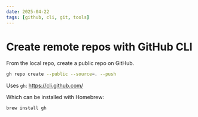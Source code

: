```yaml
---
date: 2025-04-22
tags: [github, cli, git, tools]
---
```


# Create remote repos with GitHub CLI

From the local repo, create a public repo on GitHub.

```sh
gh repo create --public --source=. --push
```

Uses `gh`: https://cli.github.com/

Which can be installed with Homebrew:
```sh
brew install gh
```